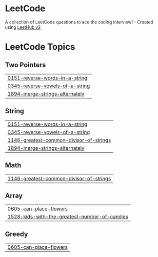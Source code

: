 # LeetCode
A collection of LeetCode questions to ace the coding interview! - Created using [LeetHub v2](https://github.com/arunbhardwaj/LeetHub-2.0)

<!---LeetCode Topics Start-->
# LeetCode Topics
## Two Pointers
|  |
| ------- |
| [0151-reverse-words-in-a-string](https://github.com/LinaKK/LeetCode/tree/master/0151-reverse-words-in-a-string) |
| [0345-reverse-vowels-of-a-string](https://github.com/LinaKK/LeetCode/tree/master/0345-reverse-vowels-of-a-string) |
| [1894-merge-strings-alternately](https://github.com/LinaKK/LeetCode/tree/master/1894-merge-strings-alternately) |
## String
|  |
| ------- |
| [0151-reverse-words-in-a-string](https://github.com/LinaKK/LeetCode/tree/master/0151-reverse-words-in-a-string) |
| [0345-reverse-vowels-of-a-string](https://github.com/LinaKK/LeetCode/tree/master/0345-reverse-vowels-of-a-string) |
| [1146-greatest-common-divisor-of-strings](https://github.com/LinaKK/LeetCode/tree/master/1146-greatest-common-divisor-of-strings) |
| [1894-merge-strings-alternately](https://github.com/LinaKK/LeetCode/tree/master/1894-merge-strings-alternately) |
## Math
|  |
| ------- |
| [1146-greatest-common-divisor-of-strings](https://github.com/LinaKK/LeetCode/tree/master/1146-greatest-common-divisor-of-strings) |
## Array
|  |
| ------- |
| [0605-can-place-flowers](https://github.com/LinaKK/LeetCode/tree/master/0605-can-place-flowers) |
| [1528-kids-with-the-greatest-number-of-candies](https://github.com/LinaKK/LeetCode/tree/master/1528-kids-with-the-greatest-number-of-candies) |
## Greedy
|  |
| ------- |
| [0605-can-place-flowers](https://github.com/LinaKK/LeetCode/tree/master/0605-can-place-flowers) |
<!---LeetCode Topics End-->